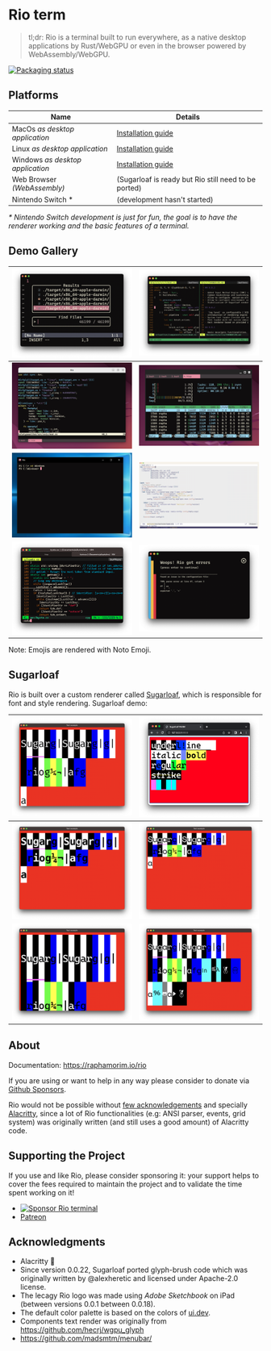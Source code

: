 # Rio term

> tl;dr: Rio is a terminal built to run everywhere, as a native desktop applications by Rust/WebGPU or even in the browser powered by WebAssembly/WebGPU.

[![Packaging status](https://repology.org/badge/vertical-allrepos/rio-terminal.svg)](https://repology.org/project/rio-terminal/versions)

## Platforms

| Name | Details |
| --- | --- |
| MacOs _as desktop application_ | [Installation guide](https://raphamorim.io/rio/docs/install/macos) |
| Linux _as desktop application_ | [Installation guide](https://raphamorim.io/rio/docs/install/linux) |
| Windows _as desktop application_ | [Installation guide](https://raphamorim.io/rio/docs/install/windows) |
| Web Browser _(WebAssembly)_ | (Sugarloaf is ready but Rio still need to be ported) |
| Nintendo Switch * | (development hasn't started) |

_* Nintendo Switch development is just for fun, the goal is to have  the renderer working and the basic features of a terminal._

## Demo Gallery

| ![Demo rio](docs/static/assets/posts/0.0.11/demo-rio.png) | ![Demo tmux](docs/static/assets/demos/demo-tmux.png) |
| ----------- | ----------- |
| ![Demo linux x11](docs/static/assets/posts/0.0.15/demo-navigation-x11.png) | ![Demo linux wayland](docs/static/assets/posts/0.0.15/demo-navigation-wayland.png) |
| ![Demo Windows 10](docs/static/assets/posts/0.0.8/demo-windows-10.png) |<img src="docs/static/assets/demos/demo-emacs.png" alt="Demo emacs" width="500px"/> |
| ![Demo native tabs macos](docs/static/assets/posts/0.0.17/demo-native-tabs.png) | ![Demo error handling](docs/static/assets/posts/0.0.19/demo-error-handling.png) |

Note: Emojis are rendered with Noto Emoji.

## Sugarloaf

Rio is built over a custom renderer called [Sugarloaf](https://crates.io/crates/sugarloaf), which is responsible for font and style rendering. Sugarloaf demo:

| ![Demo sugarloaf 1](sugarloaf/resources/demo-sugarloaf-1.png) | ![Demo Sugarloaf wasm](sugarloaf/resources/demo-wasm-1.png) |
| ----------- | ----------- |
| ![Demo sugarloaf 3](sugarloaf/resources/demo-sugarloaf-3.png) | ![Demo sugarloaf 4](sugarloaf/resources/demo-sugarloaf-4.png) |
| ![Demo sugarloaf 5](sugarloaf/resources/demo-sugarloaf-5.png) | ![Demo sugarloaf 6](sugarloaf/resources/demo-sugarloaf-6.png) |

## About

Documentation: https://raphamorim.io/rio

If you are using or want to help in any way please consider to donate via [Github Sponsors](https://github.com/sponsors/raphamorim).

Rio would not be possible without [few acknowledgements](#acknowledgements) and specially [Alacritty](https://github.com/alacritty/alacritty/), since a lot of Rio functionalities (e.g: ANSI parser, events, grid system) was originally written (and still uses a good amount) of Alacritty code.

## Supporting the Project

If you use and like Rio, please consider sponsoring it: your support helps to cover the fees required to maintain the project and to validate the time spent working on it!

* [![Sponsor Rio terminal](https://img.shields.io/github/sponsors/raphamorim?label=Sponsor%20Rio&logo=github&style=for-the-badge)](https://github.com/sponsors/raphamorim)
* [Patreon](https://patreon.com/raphamorim)

## Acknowledgments

- Alacritty 🥇
- Since version 0.0.22, Sugarloaf ported glyph-brush code which was originally written by @alexheretic and licensed under Apache-2.0 license.
- The lecagy Rio logo was made using _Adobe Sketchbook_ on iPad (between versions 0.0.1 between 0.0.18).
- The default color palette is based on the colors of [ui.dev](https://ui.dev/).
- Components text render was originally from https://github.com/hecrj/wgpu_glyph
- https://github.com/madsmtm/menubar/